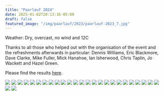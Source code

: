 ```yaml
---
title: "Paarlauf 2024"
date: 2025-01-02T20:13:16-05:00
draft: false
featured_image: "/img/paarlauf/2023/paarlauf-2023_7.jpg"
---
```


Weather: Dry, overcast, no wind and 12C

Thanks to all those who helped out with the organisation of the event and the refreshments afterwards in particular: 
Dennis Williams, Eric Blackmore, Dave Clarke, Mike Fuller, Mick Hanahoe, Ian Isherwood, Chris Taplin, Jo Wackett and Hazel Green.

Please find the results [here](https://www.lauristonrunners.club/paarlauf/).

![](https://www.lauristonrunners.club/img/paarlauf/2024/paarlauf-2024_1.jpg)
![](https://www.lauristonrunners.club/img/paarlauf/2024/paarlauf-2024_2.jpg)
![](https://www.lauristonrunners.club/img/paarlauf/2024/paarlauf-2024_3.jpg)
![](https://www.lauristonrunners.club/img/paarlauf/2024/paarlauf-2024_4.jpg)
![](https://www.lauristonrunners.club/img/paarlauf/2024/paarlauf-2024_5.jpg)
![](https://www.lauristonrunners.club/img/paarlauf/2024/paarlauf-2024_6.jpg)
![](https://www.lauristonrunners.club/img/paarlauf/2024/paarlauf-2024_8.jpg)
![](https://www.lauristonrunners.club/img/paarlauf/2024/paarlauf-2024_9.jpg)
![](https://www.lauristonrunners.club/img/paarlauf/2024/paarlauf-2024_10.jpg)
![](https://www.lauristonrunners.club/img/paarlauf/2024/paarlauf-2024_11.jpg)
![](https://www.lauristonrunners.club/img/paarlauf/2024/paarlauf-2024_12.jpg)
![](https://www.lauristonrunners.club/img/paarlauf/2024/paarlauf-2024_13.jpg)
![](https://www.lauristonrunners.club/img/paarlauf/2024/paarlauf-2024_14.jpg)
![](https://www.lauristonrunners.club/img/paarlauf/2024/paarlauf-2024_15.jpg)
![](https://www.lauristonrunners.club/img/paarlauf/2024/paarlauf-2024_16.jpg)
![](https://www.lauristonrunners.club/img/paarlauf/2024/paarlauf-2024_17.jpg)
![](https://www.lauristonrunners.club/img/paarlauf/2024/paarlauf-2024_18.jpg)
![](https://www.lauristonrunners.club/img/paarlauf/2024/paarlauf-2024_19.jpg)
![](https://www.lauristonrunners.club/img/paarlauf/2024/paarlauf-2024_20.jpg)
![](https://www.lauristonrunners.club/img/paarlauf/2024/paarlauf-2024_21.jpg)
![](https://www.lauristonrunners.club/img/paarlauf/2024/paarlauf-2024_22.jpg)
![](https://www.lauristonrunners.club/img/paarlauf/2024/paarlauf-2024_23.jpg)
![](https://www.lauristonrunners.club/img/paarlauf/2024/paarlauf-2024_24.jpg)
![](https://www.lauristonrunners.club/img/paarlauf/2024/paarlauf-2024_25.jpg)
![](https://www.lauristonrunners.club/img/paarlauf/2024/paarlauf-2024_26.jpg)
![](https://www.lauristonrunners.club/img/paarlauf/2024/paarlauf-2024_27.jpg)
![](https://www.lauristonrunners.club/img/paarlauf/2024/paarlauf-2024_28.jpg)
